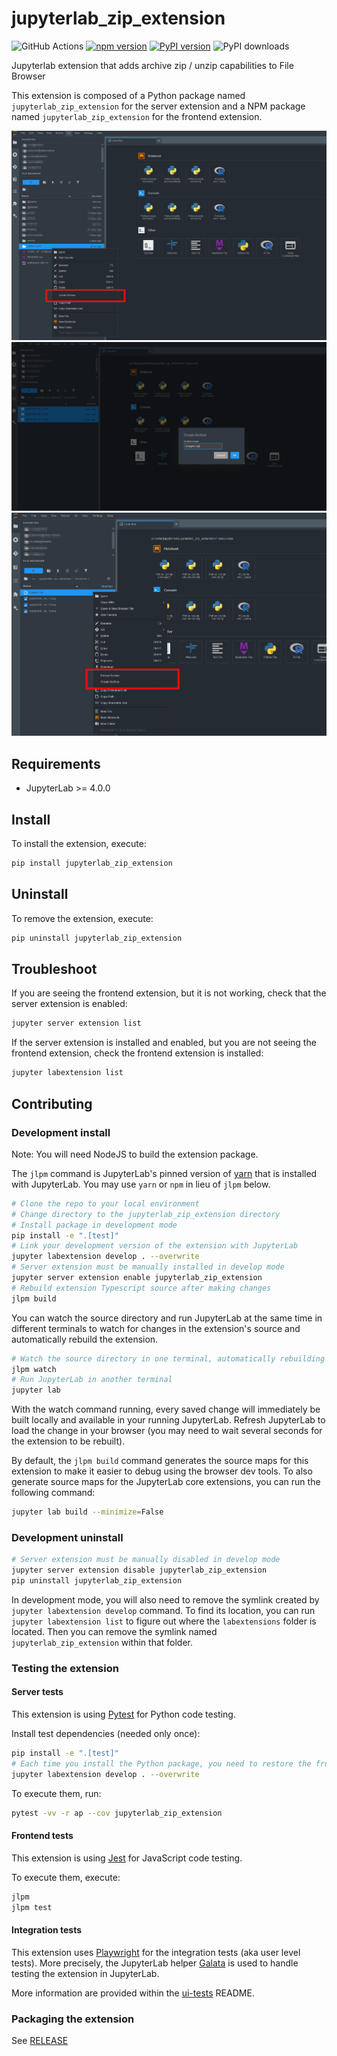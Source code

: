 # jupyterlab_zip_extension

![GitHub Actions](https://github.com/stellarshenson/jupyterlab_zip_extension/actions/workflows/build.yml/badge.svg)
[![npm version](https://badge.fury.io/js/jupyterlab_zip_extension.svg)](https://www.npmjs.com/package/jupyterlab_zip_extension)
[![PyPI version](https://badge.fury.io/py/jupyterlab-zip-extension.svg)](https://pypi.org/project/jupyterlab-zip-extension/)
![PyPI downloads](https://img.shields.io/pypi/dm/jupyterlab-zip-extension?label=PyPI%20downloads)

Jupyterlab extension that adds archive zip / unzip capabilities to File Browser

This extension is composed of a Python package named `jupyterlab_zip_extension`
for the server extension and a NPM package named `jupyterlab_zip_extension`
for the frontend extension.

![](./.resources/jupyterlab_zip_1.png)
![](./.resources/jupyterlab_zip_2.png)
![](./.resources/jupyterlab_zip_3.png)


## Requirements

- JupyterLab >= 4.0.0

## Install

To install the extension, execute:

```bash
pip install jupyterlab_zip_extension
```

## Uninstall

To remove the extension, execute:

```bash
pip uninstall jupyterlab_zip_extension
```

## Troubleshoot

If you are seeing the frontend extension, but it is not working, check
that the server extension is enabled:

```bash
jupyter server extension list
```

If the server extension is installed and enabled, but you are not seeing
the frontend extension, check the frontend extension is installed:

```bash
jupyter labextension list
```

## Contributing

### Development install

Note: You will need NodeJS to build the extension package.

The `jlpm` command is JupyterLab's pinned version of
[yarn](https://yarnpkg.com/) that is installed with JupyterLab. You may use
`yarn` or `npm` in lieu of `jlpm` below.

```bash
# Clone the repo to your local environment
# Change directory to the jupyterlab_zip_extension directory
# Install package in development mode
pip install -e ".[test]"
# Link your development version of the extension with JupyterLab
jupyter labextension develop . --overwrite
# Server extension must be manually installed in develop mode
jupyter server extension enable jupyterlab_zip_extension
# Rebuild extension Typescript source after making changes
jlpm build
```

You can watch the source directory and run JupyterLab at the same time in different terminals to watch for changes in the extension's source and automatically rebuild the extension.

```bash
# Watch the source directory in one terminal, automatically rebuilding when needed
jlpm watch
# Run JupyterLab in another terminal
jupyter lab
```

With the watch command running, every saved change will immediately be built locally and available in your running JupyterLab. Refresh JupyterLab to load the change in your browser (you may need to wait several seconds for the extension to be rebuilt).

By default, the `jlpm build` command generates the source maps for this extension to make it easier to debug using the browser dev tools. To also generate source maps for the JupyterLab core extensions, you can run the following command:

```bash
jupyter lab build --minimize=False
```

### Development uninstall

```bash
# Server extension must be manually disabled in develop mode
jupyter server extension disable jupyterlab_zip_extension
pip uninstall jupyterlab_zip_extension
```

In development mode, you will also need to remove the symlink created by `jupyter labextension develop`
command. To find its location, you can run `jupyter labextension list` to figure out where the `labextensions`
folder is located. Then you can remove the symlink named `jupyterlab_zip_extension` within that folder.

### Testing the extension

#### Server tests

This extension is using [Pytest](https://docs.pytest.org/) for Python code testing.

Install test dependencies (needed only once):

```sh
pip install -e ".[test]"
# Each time you install the Python package, you need to restore the front-end extension link
jupyter labextension develop . --overwrite
```

To execute them, run:

```sh
pytest -vv -r ap --cov jupyterlab_zip_extension
```

#### Frontend tests

This extension is using [Jest](https://jestjs.io/) for JavaScript code testing.

To execute them, execute:

```sh
jlpm
jlpm test
```

#### Integration tests

This extension uses [Playwright](https://playwright.dev/docs/intro) for the integration tests (aka user level tests).
More precisely, the JupyterLab helper [Galata](https://github.com/jupyterlab/jupyterlab/tree/master/galata) is used to handle testing the extension in JupyterLab.

More information are provided within the [ui-tests](./ui-tests/README.md) README.

### Packaging the extension

See [RELEASE](RELEASE.md)
